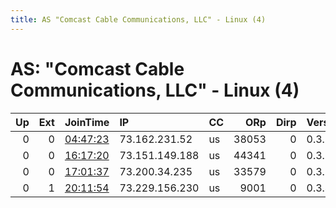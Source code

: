 ```yaml
---
title: AS "Comcast Cable Communications, LLC" - Linux (4)
---
```


# AS: "Comcast Cable Communications, LLC" - Linux (4)

|   Up |   Ext | JoinTime                                                                                            | IP             | CC   |   ORp |   Dirp | Version   | Contact   | Nickname      |   eFamMembers |
|-----:|------:|:----------------------------------------------------------------------------------------------------|:---------------|:-----|------:|-------:|:----------|:----------|:--------------|--------------:|
|    0 |     0 | [04:47:23](https://metrics.torproject.org/rs.html#details/C7119AD46E4A781BC1F3E3A0F1396386CB84FE5B) | 73.162.231.52  | us   | 38053 |      0 | 0.3.3.10  | None      | UbuntuCore246 |             1 |
|    0 |     0 | [16:17:20](https://metrics.torproject.org/rs.html#details/1019B9030CDAC2E1B8468AA4FFB6AEFE7DFBF546) | 73.151.149.188 | us   | 44341 |      0 | 0.3.3.10  | None      | UbuntuCore246 |             1 |
|    0 |     0 | [17:01:37](https://metrics.torproject.org/rs.html#details/018458FAF2BED7A85D62C4F45064FA94FED9848F) | 73.200.34.235  | us   | 33579 |      0 | 0.3.3.10  | None      | UbuntuCore246 |             1 |
|    0 |     1 | [20:11:54](https://metrics.torproject.org/rs.html#details/396DF7B46EDCA3B1BF3D6AECFAE247F6D32A6696) | 73.229.156.230 | us   |  9001 |      0 | 0.3.4.8   | None      | capncook      |             1 |
